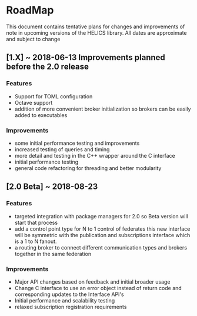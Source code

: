 # RoadMap
This document contains tentative plans for changes and improvements of note in upcoming versions of the HELICS library.  All dates are approximate and subject to change

## [1.X] ~ 2018-06-13  Improvements planned before the 2.0 release
### Features
 - Support for TOML configuration
 - Octave support
 - addition of more convenient broker initialization so brokers can be easily added to executables


### Improvements
 - some initial performance testing and improvements
 - increased testing of queries and timing
 - more detail and testing in the C++ wrapper around the C interface
 - initial performance testing
 - general code refactoring for threading and better modularity

## [2.0 Beta] ~ 2018-08-23
### Features
 - targeted integration with package managers for 2.0 so Beta version will start that process
 - add a control point type for N to 1 control of federates this new interface will be symmetric with the publication and subscriptions interface which is a 1 to N fanout.
 - a routing broker to connect different communication types and brokers together in the same federation

### Improvements
 - Major API changes based on feedback and initial broader usage
 - Change C interface to use an error object instead of return code and corresponding updates to the Interface API's
 - Initial performance and scalability testing
 - relaxed subscription registration requirements
